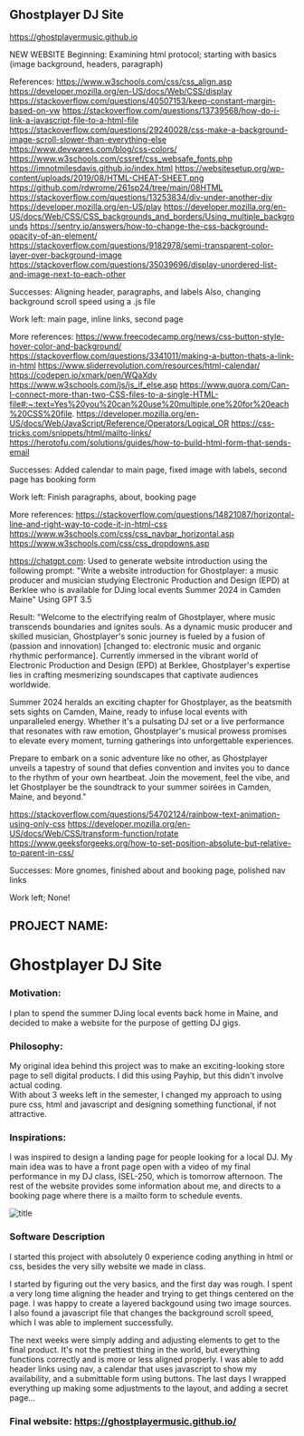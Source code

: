 ## Ghostplayer DJ Site

https://ghostplayermusic.github.io

NEW WEBSITE
Beginning: Examining html protocol; starting with basics (image background, headers, paragraph)

References:
https://www.w3schools.com/css/css_align.asp
https://developer.mozilla.org/en-US/docs/Web/CSS/display
https://stackoverflow.com/questions/40507153/keep-constant-margin-based-on-vw
https://stackoverflow.com/questions/13739568/how-do-i-link-a-javascript-file-to-a-html-file
https://stackoverflow.com/questions/29240028/css-make-a-background-image-scroll-slower-than-everything-else
https://www.devwares.com/blog/css-colors/
https://www.w3schools.com/cssref/css_websafe_fonts.php
https://imnotmilesdavis.github.io/index.html
https://websitesetup.org/wp-content/uploads/2019/08/HTML-CHEAT-SHEET.png
https://github.com/rdwrome/261sp24/tree/main/08HTML
https://stackoverflow.com/questions/13253834/div-under-another-div
https://developer.mozilla.org/en-US/play
https://developer.mozilla.org/en-US/docs/Web/CSS/CSS_backgrounds_and_borders/Using_multiple_backgrounds
https://sentry.io/answers/how-to-change-the-css-background-opacity-of-an-element/
https://stackoverflow.com/questions/9182978/semi-transparent-color-layer-over-background-image
https://stackoverflow.com/questions/35039696/display-unordered-list-and-image-next-to-each-other

Successes: Aligning header, paragraphs, and labels
Also, changing background scroll speed using a .js file

Work left: main page, inline links, second page

More references:
https://www.freecodecamp.org/news/css-button-style-hover-color-and-background/
https://stackoverflow.com/questions/3341011/making-a-button-thats-a-link-in-html
https://www.sliderrevolution.com/resources/html-calendar/
https://codepen.io/xmark/pen/WQaXdv
https://www.w3schools.com/js/js_if_else.asp
https://www.quora.com/Can-I-connect-more-than-two-CSS-files-to-a-single-HTML-file#:~:text=Yes%20you%20can%20use%20multiple,one%20for%20each%20CSS%20file.
https://developer.mozilla.org/en-US/docs/Web/JavaScript/Reference/Operators/Logical_OR
https://css-tricks.com/snippets/html/mailto-links/
https://herotofu.com/solutions/guides/how-to-build-html-form-that-sends-email

Successes: Added calendar to main page, fixed image with labels, second page has booking form

Work left: Finish paragraphs, about, booking page

More references:
https://stackoverflow.com/questions/14821087/horizontal-line-and-right-way-to-code-it-in-html-css
https://www.w3schools.com/css/css_navbar_horizontal.asp
https://www.w3schools.com/css/css_dropdowns.asp

https://chatgpt.com: Used to generate website introduction using the following prompt:
"Write a website introduction for Ghostplayer: a music producer and musician studying Electronic Production and Design (EPD) at Berklee who is available for DJing local events Summer 2024 in Camden Maine"
Using GPT 3.5

Result: "Welcome to the electrifying realm of Ghostplayer, where music transcends boundaries and ignites souls. As a dynamic music producer and skilled musician, Ghostplayer's sonic journey is fueled by a fusion of (passion and innovation) [changed to: electronic music and organic rhythmic performance]. Currently immersed in the vibrant world of Electronic Production and Design (EPD) at Berklee, Ghostplayer's expertise lies in crafting mesmerizing soundscapes that captivate audiences worldwide.

Summer 2024 heralds an exciting chapter for Ghostplayer, as the beatsmith sets sights on Camden, Maine, ready to infuse local events with unparalleled energy. Whether it's a pulsating DJ set or a live performance that resonates with raw emotion, Ghostplayer's musical prowess promises to elevate every moment, turning gatherings into unforgettable experiences.

Prepare to embark on a sonic adventure like no other, as Ghostplayer unveils a tapestry of sound that defies convention and invites you to dance to the rhythm of your own heartbeat. Join the movement, feel the vibe, and let Ghostplayer be the soundtrack to your summer soirées in Camden, Maine, and beyond."

https://stackoverflow.com/questions/54702124/rainbow-text-animation-using-only-css
https://developer.mozilla.org/en-US/docs/Web/CSS/transform-function/rotate
https://www.geeksforgeeks.org/how-to-set-position-absolute-but-relative-to-parent-in-css/

Successes: More gnomes, finished about and booking page, polished nav links

Work left; None!

## PROJECT NAME:
# Ghostplayer DJ Site
### Motivation:
I plan to spend the summer DJing local events back home in Maine, and decided to make a website for the purpose of getting DJ gigs.

### Philosophy:
My original idea behind this project was to make an exciting-looking store page to sell digital products. I did this using Payhip, but this didn't involve actual coding.
<br>
With about 3 weeks left in the semester, I changed my approach to using pure css, html and javascript and designing something functional, if not attractive.

### Inspirations:
I was inspired to design a landing page for people looking for a local DJ. My main idea was to have a front page open with a video of my final performance in my DJ class, ISEL-250, which is tomorrow afternoon. The rest of the website provides some information about me, and directs to a booking page where there is a mailto form to schedule events.

![title](Users/ghostplayer/Documents/GitHub/GhostplayerMusic.github.io/website_idea.jpeg)

### Software Description
I started this project with absolutely 0 experience coding anything in html or css, besides the very silly website we made in class.

I started by figuring out the very basics, and the first day was rough. I spent a very long time aligning the header and trying to get things centered on the page. I was happy to create a layered backgound using two image sources. I also found a javascript file that changes the background scroll speed, which I was able to implement successfully.

The next weeks were simply adding and adjusting elements to get to the final product. It's not the prettiest thing in the world, but everything functions correctly and is more or less aligned properly. I was able to add header links using nav, a calendar that uses javascript to show my availability, and a submittable form using buttons. The last days I wrapped everything up making some adjustments to the layout, and adding a secret page...

### Final website: https://ghostplayermusic.github.io/
